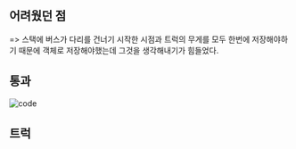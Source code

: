 
## 어려웠던 점
=> 스택에 버스가 다리를 건너기 시작한 시점과 트럭의 무게를 모두 한번에 저장해야하기 때문에 객체로 저장해야했는데 그것을 생각해내기가 힘들었다. 

## 통과
![code](https://user-images.githubusercontent.com/68339352/113864726-36a53100-97e6-11eb-8f97-a37d65a0dccb.PNG)

## 트럭